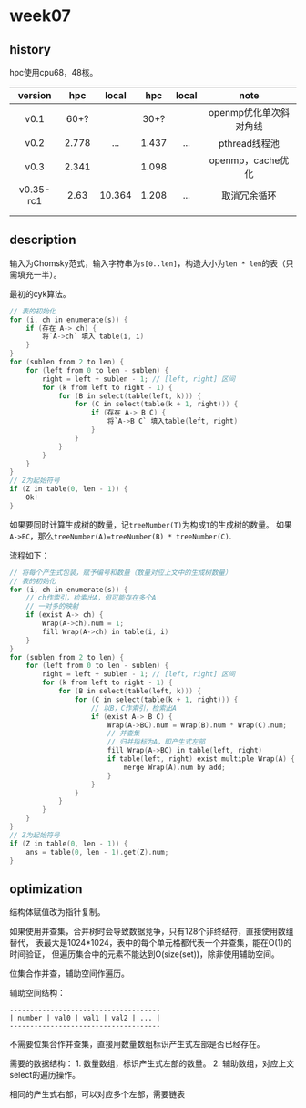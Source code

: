 # week07

## history

hpc使用cpu68，48核。

| version   | hpc   | local  | hpc   | local | note                   |
|:---------:|:-----:|:------:|:-----:|:-----:|:----------------------:|
| v0.1      | 60+?  |        | 30+?  |       | openmp优化单次斜对角线 |
| v0.2      | 2.778 | ...    | 1.437 | ...   | pthread线程池          |
| v0.3      | 2.341 |        | 1.098 |       | openmp，cache优化      |
| v0.35-rc1 | 2.63  | 10.364 | 1.208 | ...   | 取消冗余循环           |
|           |       |        |       |       |                        |
|           |       |        |       |       |                        |


## description

输入为Chomsky范式，输入字符串为`s[0..len]`，构造大小为`len * len`的表（只需填充一半）。

最初的cyk算法。
```c
// 表的初始化
for (i, ch in enumerate(s)) {
    if (存在 A-> ch) {
        将`A->ch` 填入 table(i, i)
    }
}
for (sublen from 2 to len) {
    for (left from 0 to len - sublen) {
        right = left + sublen - 1; // [left, right] 区间
        for (k from left to right - 1) {
            for (B in select(table(left, k))) {
                for (C in select(table(k + 1, right))) {
                    if (存在 A-> B C) {
                        将`A->B C` 填入table(left, right)
                    }
                }
            }
        }
    }
}
// Z为起始符号
if (Z in table(0, len - 1)) {
    Ok!
}
```
如果要同时计算生成树的数量，记`treeNumber(T)`为构成`T`的生成树的数量。
如果`A->BC`，那么`treeNumber(A)=treeNumber(B) * treeNumber(C)`.

流程如下：

```c
// 将每个产生式包装，赋予编号和数量（数量对应上文中的生成树数量）
// 表的初始化
for (i, ch in enumerate(s)) {
    // ch作索引，检索出A，但可能存在多个A
    // 一对多的映射
    if (exist A-> ch) {
        Wrap(A->ch).num = 1;
        fill Wrap(A->ch) in table(i, i)
    }
}
for (sublen from 2 to len) {
    for (left from 0 to len - sublen) {
        right = left + sublen - 1; // [left, right] 区间
        for (k from left to right - 1) {
            for (B in select(table(left, k))) {
                for (C in select(table(k + 1, right))) {
                    // 以B，C作索引，检索出A
                    if (exist A-> B C) {
                        Wrap(A->BC).num = Wrap(B).num * Wrap(C).num;
                        // 并查集
                        // 归并指标为A，即产生式左部
                        fill Wrap(A->BC) in table(left, right)
                        if table(left, right) exist multiple Wrap(A) {
                            merge Wrap(A).num by add;
                        }
                    }
                }
            }
        }
    }
}
// Z为起始符号
if (Z in table(0, len - 1)) {
    ans = table(0, len - 1).get(Z).num;
}
```
## optimization

结构体赋值改为指针复制。

如果使用并查集，合并树时会导致数据竞争，只有128个非终结符，直接使用数组替代，
表最大是1024*1024，表中的每个单元格都代表一个并查集，能在O(1)的时间验证，
但遍历集合中的元素不能达到O(size(set))，除非使用辅助空间。

位集合作并查，辅助空间作遍历。

辅助空间结构：

    -------------------------------------
    | number | val0 | val1 | val2 | ... |
    -------------------------------------

不需要位集合作并查集，直接用数量数组标识产生式左部是否已经存在。

需要的数据结构：
    1. 数量数组，标识产生式左部的数量。
    2. 辅助数组，对应上文select的遍历操作。

相同的产生式右部，可以对应多个左部，需要链表
